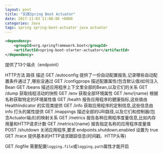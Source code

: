 ```yaml
---
layout: post
title: "实践Spring Boot Actuator"
date: 2017-11-03 11:08:00 +0800
categories: Java
tags: spring spring-boot-actuator java actuator
---
```




```xml
<dependency>
	<groupId>org.springframework.boot</groupId>
	<artifactId>spring-boot-starter-actuator</artifactId>
</dependency>
```

提供了13个端点（endpoint）

HTTP方法 路径 描述
GET /autoconfig 提供了一份自动配置报告,记录哪些自动配置条件通过了,哪些没通过
GET /configprops 描述配置属性(包含默认值)如何注入Bean
GET /beans 描述应用程序上下文里全部的Bean,以及它们的关系
GET /dump 获取线程活动的快照
GET /env 获取全部环境属性
GET /env/{name} 根据名称获取特定的环境属性值
GET /health 报告应用程序的健康指标,这些值由 HealthIndicator 的实现类提供
GET /info 获取应用程序的定制信息,这些信息由 info 打头的属性提供
GET /mappings 描述全部的URI路径,以及它们和控制器(包含Actuator端点)的映射关系
GET /metrics 报告各种应用程序度量信息,比如内存用量和HTTP请求计数
GET /metrics/{name} 报告指定名称的应用程序度量值
POST /shutdown 关闭应用程序,要求 endpoints.shutdown.enabled 设置为 true
GET /trace 提供基本的HTTP请求跟踪信息(时间戳、HTTP头等)



GET /logfile 需要配置`logging.file`或`logging.path`属性才能开启